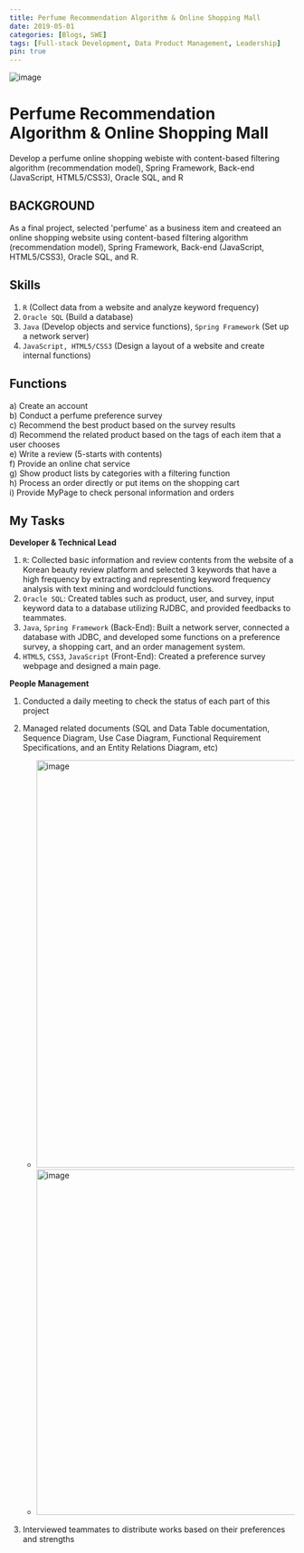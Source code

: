 ```yaml
---
title: Perfume Recommendation Algorithm & Online Shopping Mall 
date: 2019-05-01
categories: [Blogs, SWE]
tags: [Full-stack Development, Data Product Management, Leadership]
pin: true
---
```

![image](https://github.com/user-attachments/assets/c16f2df4-0274-4af2-82e5-9ca61ca72d29)


# Perfume Recommendation Algorithm & Online Shopping Mall
Develop a perfume online shopping webiste with content-based filtering algorithm (recommendation model), Spring Framework, Back-end (JavaScript, HTML5/CSS3), Oracle SQL, and R

## BACKGROUND
As a final project, selected 'perfume' as a business item and createed an online shopping website using content-based filtering algorithm (recommendation model), Spring Framework, Back-end (JavaScript, HTML5/CSS3), Oracle SQL, and R. 

## Skills
1. `R` (Collect data from a website and analyze keyword frequency)
2. `Oracle SQL` (Build a database)
3. `Java` (Develop objects and service functions), `Spring Framework` (Set up a network server)
4. `JavaScript, HTML5/CSS3` (Design a layout of a website and create internal functions)

## Functions
a) Create an account <br>
b) Conduct a perfume preference survey  <br>
c) Recommend the best product based on the survey results <br>
d) Recommend the related product based on the tags of each item that a user chooses  <br>
e) Write a review (5-starts with contents)  <br>
f) Provide an online chat service <br>
g) Show product lists by categories with a filtering function <br>
h) Process an order directly or put items on the shopping cart     <br>
i) Provide MyPage to check personal information and orders <br>

## My Tasks

**Developer & Technical Lead**
1. `R`: Collected basic information and review contents from the website of a Korean beauty review platform and selected 3 keywords that have a high frequency by extracting and representing keyword frequency analysis with text mining and wordclould functions.
2. `Oracle SQL`: Created tables such as product, user, and survey, input keyword data to a database utilizing RJDBC, and provided feedbacks to teammates.
3. `Java`, `Spring Framework` (Back-End): Built a network server, connected a database with JDBC, and developed some functions on a preference survey, a shopping cart, and an order management system. 
4. `HTML5`, `CSS3`, `JavaScript` (Front-End): Created a preference survey webpage and designed a main page.

**People Management**
1. Conducted a daily meeting to check the status of each part of this project
2. Managed related documents (SQL and Data Table documentation, Sequence Diagram, Use Case Diagram, Functional Requirement Specifications, and an Entity Relations Diagram, etc)
   - <img width="719" alt="image" src="https://github.com/user-attachments/assets/2f34df8b-c1fa-4adf-98e2-18c0c70582d3">
   - <img width="610" alt="image" src="https://github.com/user-attachments/assets/75897183-cd4b-42e5-9f1b-4a8e2fb3676e">


4. Interviewed teammates to distribute works based on their preferences and strengths
